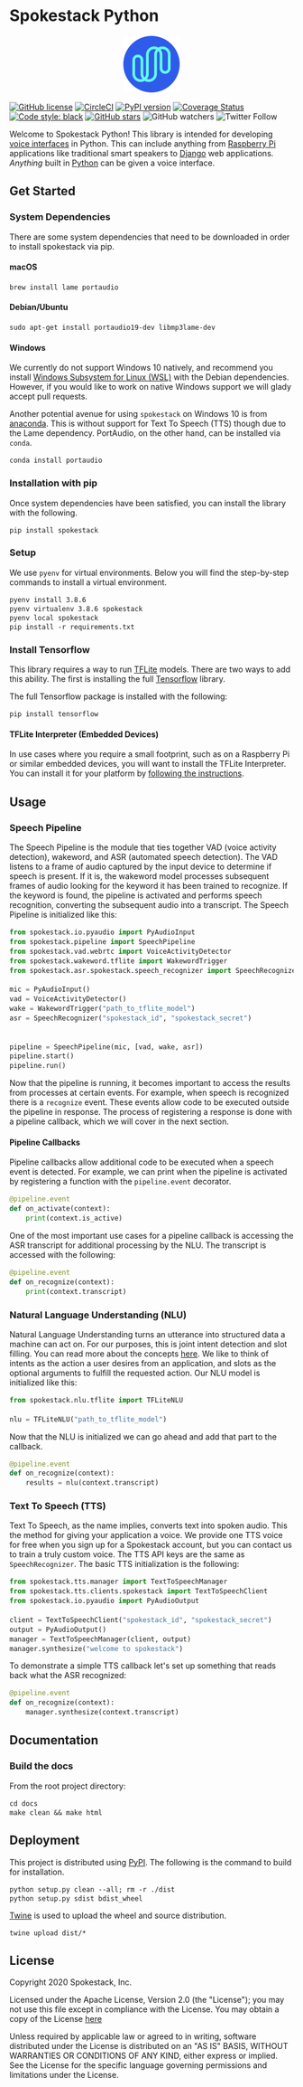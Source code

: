 # Spokestack Python

<p align="center">
  <img width="100" height="100" src="images/spokestack.png">
</p>

[![GitHub license](https://img.shields.io/github/license/spokestack/spokestack-python)](https://github.com/spokestack/spokestack-python/blob/master/LICENSE.txt)
[![CircleCI](https://circleci.com/gh/pylon/streamp3.svg?style=shield)](https://circleci.com/gh/spokestack/spokestack-python)
[![PyPI version](https://badge.fury.io/py/spokestack.svg)](https://badge.fury.io/py/spokestack)
[![Coverage Status](https://coveralls.io/repos/github/spokestack/spokestack-python/badge.svg?branch=master)](https://coveralls.io/github/spokestack/spokestack-python?branch=master)
[![Code style: black](https://img.shields.io/badge/code%20style-black-000000.svg)](https://github.com/psf/black)
[![GitHub stars](https://img.shields.io/github/stars/spokestack/spokestack-python?style=social)](https://github.com/spokestack/spokestack-python/stargazers)
![GitHub watchers](https://img.shields.io/github/watchers/spokestack/spokestack-python?style=social)
![Twitter Follow](https://img.shields.io/twitter/follow/spokestack?style=social)

Welcome to Spokestack Python! This library is intended for developing [voice interfaces](https://en.wikipedia.org/wiki/Voice_user_interface) in Python. This can include anything from [Raspberry Pi](https://www.raspberrypi.org/) applications like traditional smart speakers to [Django](https://www.djangoproject.com/) web applications. _Anything_ built in [Python](https://www.python.org/) can be given a voice interface.

## Get Started

### System Dependencies

There are some system dependencies that need to be downloaded in order to install spokestack via pip.

#### macOS

```shell
brew install lame portaudio
```

#### Debian/Ubuntu

```shell
sudo apt-get install portaudio19-dev libmp3lame-dev
```

#### Windows

We currently do not support Windows 10 natively, and recommend you install [Windows Subsystem for Linux (WSL)](https://docs.microsoft.com/en-us/windows/wsl/install-win10) with the Debian dependencies. However, if you would like to work on native Windows support we will glady accept pull requests.

Another potential avenue for using `spokestack` on Windows 10 is from [anaconda](https://www.anaconda.com/). This is without support for Text To Speech (TTS) though due to the Lame dependency. PortAudio, on the other hand, can be installed via `conda`.

```shell
conda install portaudio
```

### Installation with pip

Once system dependencies have been satisfied, you can install the library with the following.

```shell
pip install spokestack
```

### Setup

We use `pyenv` for virtual environments. Below you will find the step-by-step commands to install a virtual environment.

```shell
pyenv install 3.8.6
pyenv virtualenv 3.8.6 spokestack
pyenv local spokestack
pip install -r requirements.txt
```

### Install Tensorflow

This library requires a way to run [TFLite](https://www.tensorflow.org/lite) models. There are two ways to add this ability. The first is installing the full [Tensorflow](https://www.tensorflow.org/) library.

The full Tensorflow package is installed with the following:

```shell
pip install tensorflow
```

#### TFLite Interpreter (Embedded Devices)

In use cases where you require a small footprint, such as on a Raspberry Pi or similar embedded devices, you will want to install the TFLite Interpreter. You can install it for your platform by [following the instructions](https://www.tensorflow.org/lite/guide/python#install_just_the_tensorflow_lite_interpreter).

## Usage

### Speech Pipeline

The Speech Pipeline is the module that ties together VAD (voice activity detection), wakeword, and ASR (automated speech detection). The VAD listens to a frame of audio captured by the input device to determine if speech is present. If it is, the wakeword model processes subsequent frames of audio looking for the keyword it has been trained to recognize. If the keyword is found, the pipeline is activated and performs speech recognition, converting the subsequent audio into a transcript. The Speech Pipeline is initialized like this:

```python
from spokestack.io.pyaudio import PyAudioInput
from spokestack.pipeline import SpeechPipeline
from spokestack.vad.webrtc import VoiceActivityDetector
from spokestack.wakeword.tflite import WakewordTrigger
from spokestack.asr.spokestack.speech_recognizer import SpeechRecognizer

mic = PyAudioInput()
vad = VoiceActivityDetector()
wake = WakewordTrigger("path_to_tflite_model")
asr = SpeechRecognizer("spokestack_id", "spokestack_secret")


pipeline = SpeechPipeline(mic, [vad, wake, asr])
pipeline.start()
pipeline.run()
```

Now that the pipeline is running, it becomes important to access the results from processes at certain events. For example, when speech is recognized there is a `recognize` event. These events allow code to be executed outside the pipeline in response. The process of registering a response is done with a pipeline callback, which we will cover in the next section.

#### Pipeline Callbacks

Pipeline callbacks allow additional code to be executed when a speech event is detected. For example, we can print when the pipeline is activated by registering a function with the `pipeline.event` decorator.

```python
@pipeline.event
def on_activate(context):
    print(context.is_active)
```

One of the most important use cases for a pipeline callback is accessing the ASR transcript for additional processing by the NLU. The transcript is accessed with the following:

```python
@pipeline.event
def on_recognize(context):
    print(context.transcript)
```

### Natural Language Understanding (NLU)

Natural Language Understanding turns an utterance into structured data a machine can act on. For our purposes, this is joint intent detection and slot filling. You can read more about the concepts [here](https://www.spokestack.io/docs/concepts/nlu). We like to think of intents as the action a user desires from an application, and slots as the optional arguments to fulfill the requested action. Our NLU model is initialized like this:

```python
from spokestack.nlu.tflite import TFLiteNLU

nlu = TFLiteNLU("path_to_tflite_model")
```

Now that the NLU is initialized we can go ahead and add that part to the callback.

```python
@pipeline.event
def on_recognize(context):
    results = nlu(context.transcript)
```

### Text To Speech (TTS)

Text To Speech, as the name implies, converts text into spoken audio. This the method for giving your application a voice. We provide one TTS voice for free when you sign up for a Spokestack account, but you can contact us to train a truly custom voice. The TTS API keys are the same as `SpeechRecognizer`. The basic TTS initialization is the following:

```python
from spokestack.tts.manager import TextToSpeechManager
from spokestack.tts.clients.spokestack import TextToSpeechClient
from spokestack.io.pyaudio import PyAudioOutput

client = TextToSpeechClient("spokestack_id", "spokestack_secret")
output = PyAudioOutput()
manager = TextToSpeechManager(client, output)
manager.synthesize("welcome to spokestack")
```

To demonstrate a simple TTS callback let's set up something that reads back what the ASR recognized:

```python
@pipeline.event
def on_recognize(context):
    manager.synthesize(context.transcript)
```

## Documentation

### Build the docs

From the root project directory:

```shell
cd docs
make clean && make html
```

## Deployment

This project is distributed using [PyPI](https://pypi.org/). The following is the command to build for installation.

```shell
python setup.py clean --all; rm -r ./dist
python setup.py sdist bdist_wheel
```

[Twine](https://twine.readthedocs.io/en/latest/) is used to upload the wheel and source distribution.

```shell
twine upload dist/*
```

## License

Copyright 2020 Spokestack, Inc.

Licensed under the Apache License, Version 2.0 (the "License"); you may not use this file except in compliance with the License. You may obtain a copy of the License [here](http://www.apache.org/licenses/LICENSE-2.0)

Unless required by applicable law or agreed to in writing, software distributed under the License is distributed on an "AS IS" BASIS, WITHOUT WARRANTIES OR CONDITIONS OF ANY KIND, either express or implied. See the License for the specific language governing permissions and limitations under the License.
